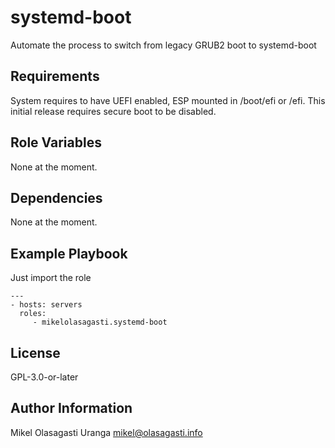 systemd-boot
============

Automate the process to switch from legacy GRUB2 boot to systemd-boot

Requirements
------------

System requires to have UEFI enabled, ESP mounted in /boot/efi or /efi. This initial release requires secure boot to be disabled.

Role Variables
--------------

None at the moment.

Dependencies
------------

None at the moment.

Example Playbook
----------------

Just import the role

    ---
    - hosts: servers
      roles:
         - mikelolasagasti.systemd-boot

License
-------

GPL-3.0-or-later

Author Information
------------------

Mikel Olasagasti Uranga <mikel@olasagasti.info>
